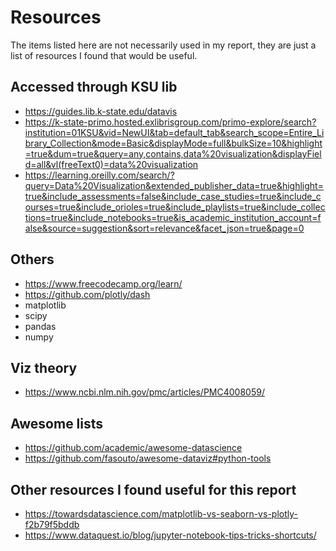 # Resources
The items listed here are not necessarily used in my report, they are just a list of resources I found that would be useful.

## Accessed through KSU lib
- https://guides.lib.k-state.edu/datavis
- https://k-state-primo.hosted.exlibrisgroup.com/primo-explore/search?institution=01KSU&vid=NewUI&tab=default_tab&search_scope=Entire_Library_Collection&mode=Basic&displayMode=full&bulkSize=10&highlight=true&dum=true&query=any,contains,data%20visualization&displayField=all&vl(freeText0)=data%20visualization
- https://learning.oreilly.com/search/?query=Data%20Visualization&extended_publisher_data=true&highlight=true&include_assessments=false&include_case_studies=true&include_courses=true&include_orioles=true&include_playlists=true&include_collections=true&include_notebooks=true&is_academic_institution_account=false&source=suggestion&sort=relevance&facet_json=true&page=0
## Others
- https://www.freecodecamp.org/learn/
- https://github.com/plotly/dash
- matplotlib
- scipy
- pandas
- numpy

## Viz theory
- https://www.ncbi.nlm.nih.gov/pmc/articles/PMC4008059/

## Awesome lists
- https://github.com/academic/awesome-datascience
- https://github.com/fasouto/awesome-dataviz#python-tools

## Other resources I found useful for this report
- https://towardsdatascience.com/matplotlib-vs-seaborn-vs-plotly-f2b79f5bddb
- https://www.dataquest.io/blog/jupyter-notebook-tips-tricks-shortcuts/
